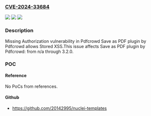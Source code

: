 ### [CVE-2024-33684](https://cve.mitre.org/cgi-bin/cvename.cgi?name=CVE-2024-33684)
![](https://img.shields.io/static/v1?label=Product&message=Save%20as%20PDF%20plugin%20by%20Pdfcrowd&color=blue)
![](https://img.shields.io/static/v1?label=Version&message=n%2Fa&color=blue)
![](https://img.shields.io/static/v1?label=Vulnerability&message=CWE-862%20Missing%20Authorization&color=brighgreen)

### Description

Missing Authorization vulnerability in Pdfcrowd Save as PDF plugin by Pdfcrowd allows Stored XSS.This issue affects Save as PDF plugin by Pdfcrowd: from n/a through 3.2.0.

### POC

#### Reference
No PoCs from references.

#### Github
- https://github.com/20142995/nuclei-templates

